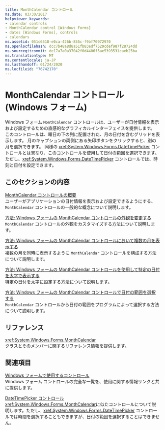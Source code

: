 ```yaml
---
title: MonthCalendar コントロール
ms.date: 03/30/2017
helpviewer_keywords:
- calendar controls
- MonthCalendar control [Windows Forms]
- dates [Windows Forms], controls
- calendars
ms.assetid: 051c6518-e0ca-426b-855c-f9bf70972970
ms.openlocfilehash: dcc7b48a8d8a51fb83edf7529cdef987f28724dd
ms.sourcegitcommit: de17a7a0a37042f0d4406f5ae5393531caeb25ba
ms.translationtype: MT
ms.contentlocale: ja-JP
ms.lasthandoff: 01/24/2020
ms.locfileid: "76742170"
---
```

# <a name="monthcalendar-control-windows-forms"></a>MonthCalendar コントロール (Windows フォーム)
Windows フォーム `MonthCalendar` コントロールは、ユーザーが日付情報を表示および設定するための直感的なグラフィカルインターフェイスを提供します。 このコントロールは、曜日の下の列に配置された、月の日付を含むグリッドを表示します。 月のキャプションの両側にある矢印ボタンをクリックすると、別の月を選択できます。 同様の <xref:System.Windows.Forms.DateTimePicker> コントロールとは異なり、このコントロールを使用して日付の範囲を選択できます。ただし、<xref:System.Windows.Forms.DateTimePicker> コントロールでは、時刻と日付を設定できます。  
  
## <a name="in-this-section"></a>このセクションの内容  
 [MonthCalendar コントロールの概要](monthcalendar-control-overview-windows-forms.md)  
 ユーザーがアプリケーションの日付情報を表示および設定できるようにする、`MonthCalendar` コントロールの一般的な概念について説明します。  
  
 [方法: Windows フォームの MonthCalendar コントロールの外観を変更する](how-to-change-monthcalendar-control-appearance.md)  
 `MonthCalendar` コントロールの外観をカスタマイズする方法について説明します。  
  
 [方法: Windows フォームの MonthCalendar コントロールにおいて複数の月を表示する](display-more-than-one-month-wf-monthcalendar-control.md)  
 複数の月を同時に表示するように `MonthCalendar` コントロールを構成する方法について説明します。  
  
 [方法: Windows フォームの MonthCalendar コントロールを使用して特定の日付を太字で表示する](display-specific-days-in-bold-with-wf-monthcalendar-control.md)  
 特定の日付を太字に設定する方法について説明します。  
  
 [方法: Windows フォームの MonthCalendar コントロールで日付の範囲を選択する](how-to-select-a-range-of-dates-in-the-windows-forms-monthcalendar-control.md)  
 `MonthCalendar` コントロールから日付の範囲をプログラムによって選択する方法について説明します。  
  
## <a name="reference"></a>リファレンス  
 <xref:System.Windows.Forms.MonthCalendar>  
 クラスとそのメンバーに関するリファレンス情報を提供します。  
  
## <a name="related-sections"></a>関連項目  
 [Windows フォームで使用するコントロール](controls-to-use-on-windows-forms.md)  
 Windows フォーム コントロールの完全な一覧を、使用に関する情報リンクと共に提供します。  
  
 [DateTimePicker コントロール](datetimepicker-control-windows-forms.md)  
 <xref:System.Windows.Forms.MonthCalendar>に似たコントロールについて説明します。ただし、<xref:System.Windows.Forms.DateTimePicker> コントロールでは時間を選択することもできますが、日付の範囲を選択することはできません。
